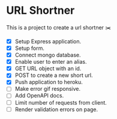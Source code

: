# URL Shortner

This is a project to create a url shortner ✂️

- [x] Setup Express application.
- [x] Setup form.
- [x] Connect mongo database.
- [x] Enable user to enter an alias.
- [x] GET URL object with an id.
- [x] POST to create a new short url.
- [x] Push application to heroku.
- [ ] Make error gif responsive.
- [ ] Add OpenAPI docs.
- [ ] Limit number of requests from client.
- [ ] Render validation errors on page.
